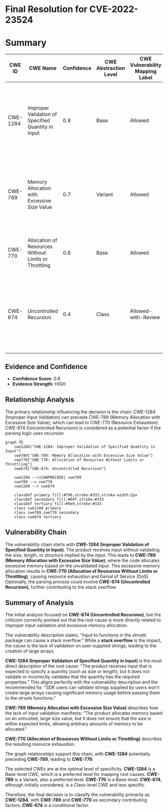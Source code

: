 # Final Resolution for CVE-2022-23524

# Summary
| CWE ID | CWE Name | Confidence | CWE Abstraction Level | CWE Vulnerability Mapping Label | CWE-Vulnerability Mapping Notes |
|---|---|---|---|---|---|
| CWE-1284 | Improper Validation of Specified Quantity in Input | 0.8 | Base | Allowed | Primary CWE: The input strings are not validated, leading to the allocation of potentially very large data structures. |
| CWE-789 | Memory Allocation with Excessive Size Value | 0.7 | Variant | Allowed | Secondary CWE: Lack of input validation manifests by allocating excessive memory based on untrusted input. |
| CWE-770 | Allocation of Resources Without Limits or Throttling | 0.6 | Base | Allowed | Tertiary CWE: Describes the general resource exhaustion that occurs. |
| CWE-674 | Uncontrolled Recursion | 0.4 | Class | Allowed-with-Review | Conditional CWE: Only if the parsing logic is confirmed to be using recursion to build the arrays, which is not explicitly stated. |

## Evidence and Confidence

*   **Confidence Score:** 0.8
*   **Evidence Strength:** HIGH

## Relationship Analysis
The primary relationship influencing the decision is the chain: CWE-1284 (Improper Input Validation) can precede CWE-789 (Memory Allocation with Excessive Size Value), which can lead to CWE-770 (Resource Exhaustion). CWE-674 (Uncontrolled Recursion) is considered as a potential factor if the parsing logic uses recursion.

```mermaid
graph TD
    cwe1284["CWE-1284: Improper Validation of Specified Quantity in Input"]
    cwe789["CWE-789: Memory Allocation with Excessive Size Value"]
    cwe770["CWE-770: Allocation of Resources Without Limits or Throttling"]
    cwe674["CWE-674: Uncontrolled Recursion"]
    
    cwe1284 -->|CANPRECEDE| cwe789
    cwe789 --> cwe770
    cwe1284 --> cwe674
    
    classDef primary fill:#f96,stroke:#333,stroke-width:2px
    classDef secondary fill:#69f,stroke:#333
    classDef tertiary fill:#9e9,stroke:#333
    class cwe1284 primary
    class cwe789,cwe770 secondary
    class cwe674 tertiary
```

## Vulnerability Chain
The vulnerability chain starts with **CWE-1284 (Improper Validation of Specified Quantity in Input)**. The product receives input without validating the size, length, or structure implied by the input. This leads to **CWE-789 (Memory Allocation with Excessive Size Value)**, where the code allocates excessive memory based on the unvalidated input. This excessive memory allocation results in **CWE-770 (Allocation of Resources Without Limits or Throttling)**, causing resource exhaustion and Denial of Service (DoS). Optionally, the parsing process could involve **CWE-674 (Uncontrolled Recursion)**, further contributing to the stack overflow.

## Summary of Analysis
The initial analysis focused on **CWE-674 (Uncontrolled Recursion)**, but the criticism correctly pointed out that the root cause is more directly related to improper input validation and excessive memory allocation.

The vulnerability description states, "Input to functions in the _strvals_ package can cause a stack overflow." While a **stack overflow** is the impact, the *cause* is the lack of validation on user-supplied strings, leading to the creation of large arrays.

**CWE-1284 (Improper Validation of Specified Quantity in Input)** is the most direct description of the root cause: "The product receives input that is expected to specify a quantity (such as size or length), but it does not validate or incorrectly validates that the quantity has the required properties." This aligns perfectly with the vulnerability description and the recommended fix: "SDK users can validate strings supplied by users won't create large arrays causing significant memory usage before passing them to the _strvals_ functions."

**CWE-789 (Memory Allocation with Excessive Size Value)** describes how the lack of input validation manifests: "The product allocates memory based on an untrusted, large size value, but it does not ensure that the size is within expected limits, allowing arbitrary amounts of memory to be allocated."

**CWE-770 (Allocation of Resources Without Limits or Throttling)** describes the resulting resource exhaustion.

The graph relationships support this chain, with **CWE-1284** potentially preceding **CWE-789**, leading to **CWE-770**.

The selected CWEs are at the optimal level of specificity. **CWE-1284** is a Base-level CWE, which is a preferred level for mapping root causes. **CWE-789** is a Variant, also a preferred level. **CWE-770** is a Base-level. **CWE-674**, although initially considered, is a Class-level CWE and less specific.

Therefore, the final decision is to classify the vulnerability primarily as **CWE-1284**, with **CWE-789** and **CWE-770** as secondary contributing factors. **CWE-674** is a conditional factor.